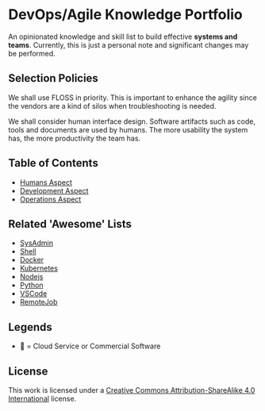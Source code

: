 # DevOps/Agile Knowledge Portfolio

An opinionated knowledge and skill list to build effective **systems and teams**.
Currently, this is just a personal note and significant changes may be performed.

## Selection Policies

We shall use FLOSS in priority.
This is important to enhance the agility since the vendors are a kind of silos
when troubleshooting is needed.

We shall consider human interface design.
Software artifacts such as code, tools and documents are used by humans.
The more usability the system has, the more productivity the team has.

## Table of Contents

* [Humans Aspect](1-people.md)
* [Development Aspect](2-dev.md)
* [Operations Aspect](3-ops.md)

## Related 'Awesome' Lists

* [SysAdmin](https://github.com/kahun/awesome-sysadmin)
* [Shell](https://github.com/alebcay/awesome-shell)
* [Docker](https://github.com/veggiemonk/awesome-docker)
* [Kubernetes](https://github.com/ramitsurana/awesome-kubernetes)
* [Nodejs](https://github.com/sindresorhus/awesome-nodejs)
* [Python](https://github.com/vinta/awesome-python)
* [VSCode](https://github.com/viatsko/awesome-vscode)
* [RemoteJob](https://github.com/lukasz-madon/awesome-remote-job)

## Legends

* 🔺 = Cloud Service or Commercial Software

## License

This work is licensed under a [Creative Commons Attribution-ShareAlike 4.0 International](http://creativecommons.org/licenses/by-sa/4.0/) license.
